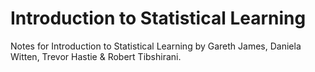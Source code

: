 # Introduction to Statistical Learning
Notes for Introduction to Statistical Learning by Gareth James, Daniela Witten, Trevor Hastie & Robert Tibshirani.